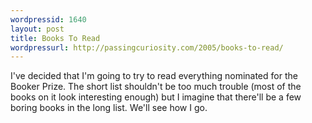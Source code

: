 ```yaml
--- 
wordpressid: 1640
layout: post
title: Books To Read
wordpressurl: http://passingcuriosity.com/2005/books-to-read/
---
```

I've decided that I'm going to try to read everything nominated for the Booker Prize. The short list shouldn't be too much trouble (most of the books on it look interesting enough) but I imagine that there'll be a few boring books in the long list. We'll see how I go.

